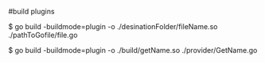 #build plugins 

$ go build -buildmode=plugin -o ./desinationFolder/fileName.so ./pathToGofile/file.go

$ go build -buildmode=plugin -o ./build/getName.so ./provider/GetName.go



